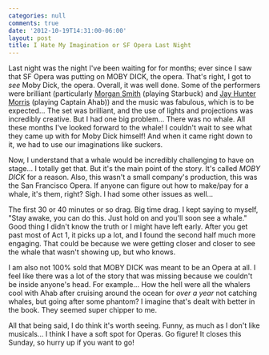 ```yaml
---
categories: null
comments: true
date: '2012-10-19T14:31:00-06:00'
layout: post
title: I Hate My Imagination or SF Opera Last Night
---
```


Last night was the night I've been waiting for for months; ever since I saw that SF Opera was putting on MOBY DICK, the opera. That's right, I got to *see* Moby Dick, the opera. Overall, it was well done. Some of the performers were brilliant (particularly [Morgan Smith](http://sfopera.com/Profile-Bios/Artists/Morgan-Smith.aspx) (playing Starbuck) and [Jay Hunter Morris](http://sfopera.com/Profile-Bios/Artists/Jay-Hunter-Morris.aspx) (playing Captain Ahab)) and the music was fabulous, which is to be expected... The set was brilliant, and the use of lights and projections was incredibly creative. But I had one big problem... There was no whale. All these months I've looked forward to the whale! I couldn't wait to see what they came up with for Moby Dick himself! And when it came right down to it, we had to use our imaginations like suckers. 

Now, I understand that a whale would be incredibly challenging to have on stage... I totally get that. But it's the main point of the story. It's called *MOBY DICK* for a reason. Also, this wasn't a small company's production, this was the San Francisco Opera. If anyone can figure out how to make/pay for a whale, it's them, right? Sigh. I had some other issues as well...

The first 30 or 40 minutes or so drag. Big time drag. I kept saying to myself, "Stay awake, you can do this. Just hold on and you'll soon see a whale." Good thing I didn't know the truth or I might have left early. After you get past most of Act 1, it picks up a lot, and I found the second half much more engaging. That could be because we were getting closer and closer to see the whale that wasn't showing up, but who knows.

I am also not 100% sold that MOBY DICK was meant to be an Opera at all. I feel like there was a lot of the story that was missing because we couldn't be inside anyone's head. For example... How the hell were all the whalers cool with Ahab after cruising around the ocean for *over a year* not catching whales, but going after some phantom? I imagine that's dealt with better in the book. They seemed super chipper to me.

All that being said, I do think it's worth seeing. Funny, as much as I don't like musicals... I think I have a soft spot for Operas. Go figure! It closes this Sunday, so hurry up if you want to go!